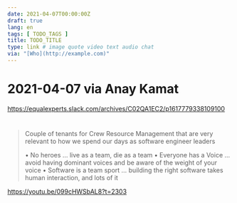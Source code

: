 ```yaml
---
date: 2021-04-07T00:00:00Z
draft: true
lang: en
tags: [ TODO_TAGS ]
title: TODO_TITLE
type: link # image quote video text audio chat
via: "[Who](http://example.com)"
---
```



# 2021-04-07 via Anay Kamat
https://equalexperts.slack.com/archives/C02QA1EC2/p1617779338109100

# 

> Couple of tenants for Crew Resource Management that are very relevant to how we spend our days as software engineer leaders
>
> • No heroes … live as a team, die as a team
> • Everyone has a Voice … avoid having dominant voices and be aware of the weight of your voice
> • Software is a team sport … building the right software takes human interaction, and lots of it

https://youtu.be/099cHWSbAL8?t=2303

